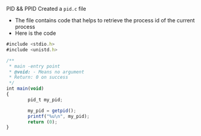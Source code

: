 PID && PPID 
Created a ```pid.c``` file
* The file contains code that helps to retrieve the process id of the current process
* Here is the code
```ts
#include <stdio.h>
#include <unistd.h>

/**
 * main -entry point
 * @void: - Means no argument
 * Return: 0 on success
 */
int main(void)
{
        pid_t my_pid;

        my_pid = getpid();
        printf("%u\n", my_pid);
        return (0);
}

```
